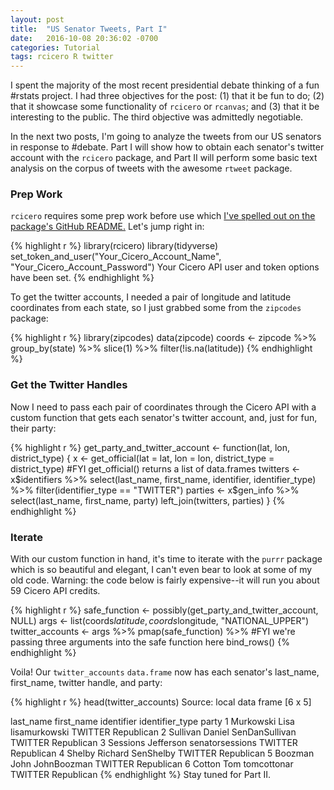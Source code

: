 ```yaml
---
layout: post
title:  "US Senator Tweets, Part I"
date:   2016-10-08 20:36:02 -0700
categories: Tutorial
tags: rcicero R twitter
---
```


I spent the majority of the most recent presidential debate thinking of a fun #rstats project. I had three objectives for the post:
(1) that it be fun to do; (2) that it showcase some functionality of `rcicero` or `rcanvas`; and (3) that it be interesting 
to the public. The third objective was admittedly negotiable.

<!--more-->

In the next two posts, I'm going to analyze the tweets from our US senators in response to #debate. Part I will show how to obtain each
senator's twitter account with the `rcicero` package, and Part II will perform some basic text analysis on the corpus of tweets with the awesome `rtweet` package.

### Prep Work

`rcicero` requires some prep work before use which [I've spelled out on the package's GitHub README.](https://github.com/daranzolin/rcicero) Let's
jump right in:

{% highlight r %}
library(rcicero)
library(tidyverse)
set_token_and_user("Your_Cicero_Account_Name", "Your_Cicero_Account_Password")
Your Cicero API user and token options have been set.
{% endhighlight %}

To get the twitter accounts, I needed a pair of longitude and latitude coordinates from each state, so I just grabbed 
some from the `zipcodes` package:

{% highlight r %}
library(zipcodes)
data(zipcode)
coords <- zipcode %>% 
  group_by(state) %>% 
  slice(1) %>% 
  filter(!is.na(latitude))
{% endhighlight %}

### Get the Twitter Handles 

Now I need to pass each pair of coordinates through the Cicero API with a custom function that gets each senator's twitter account, and,
just for fun, their party:

{% highlight r %}
get_party_and_twitter_account <- function(lat, lon, district_type) {
  x <- get_official(lat = lat, lon = lon, district_type = district_type) #FYI get_official() returns a list of data.frames
  twitters <- x$identifiers %>% 
    select(last_name, first_name, identifier, identifier_type) %>% 
    filter(identifier_type == "TWITTER")
  parties <- x$gen_info %>% 
    select(last_name, first_name, party)
  left_join(twitters, parties)
}
{% endhighlight %}

### Iterate

With our custom function in hand, it's time to iterate with the `purrr` package which is so beautiful and elegant, I can't even bear to look at some of my old code. Warning: the code below is fairly expensive--it will run you about 59 Cicero API credits. 

{% highlight r %}
safe_function <- possibly(get_party_and_twitter_account, NULL)
args <- list(coords$latitude,
             coords$longitude,
             "NATIONAL_UPPER")
twitter_accounts <- args %>% 
  pmap(safe_function) %>% #FYI we're passing three arguments into the safe function here
  bind_rows()
{% endhighlight %}

Voila! Our `twitter_accounts` `data.frame` now has each senator's last_name, first_name, twitter handle, and party:

{% highlight r %}
head(twitter_accounts)
Source: local data frame [6 x 5]

  last_name first_name      identifier identifier_type      party
      <chr>      <chr>           <chr>           <chr>      <chr>
1 Murkowski       Lisa   lisamurkowski         TWITTER Republican
2  Sullivan     Daniel  SenDanSullivan         TWITTER Republican
3  Sessions  Jefferson senatorsessions         TWITTER Republican
4    Shelby    Richard       SenShelby         TWITTER Republican
5   Boozman       John     JohnBoozman         TWITTER Republican
6    Cotton        Tom     tomcottonar         TWITTER Republican
{% endhighlight %}
Stay tuned for Part II.




